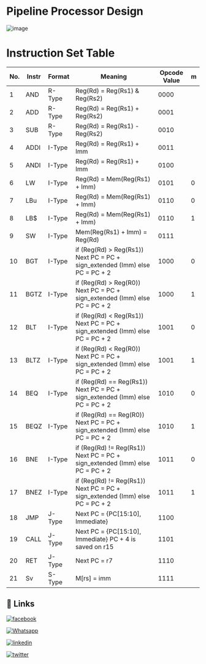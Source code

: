 # Pipeline Processor Design

![image](https://github.com/qossayrida/PipelineProcessorDesign/assets/59481839/3f99e71d-71a2-4856-82b2-0f58781f1cda)


# Instruction Set Table

| No. | Instr | Format | Meaning | Opcode Value | m |
|-----|-------|--------|---------|--------------|---|
| 1   | AND   | R-Type | Reg(Rd) = Reg(Rs1) & Reg(Rs2) | 0000 |   |
| 2   | ADD   | R-Type | Reg(Rd) = Reg(Rs1) + Reg(Rs2) | 0001 |   |
| 3   | SUB   | R-Type | Reg(Rd) = Reg(Rs1) - Reg(Rs2) | 0010 |   |
| 4   | ADDI  | I-Type | Reg(Rd) = Reg(Rs1) + Imm | 0011 |   |
| 5   | ANDI  | I-Type | Reg(Rd) = Reg(Rs1) + Imm | 0100 |   |
| 6   | LW    | I-Type | Reg(Rd) = Mem(Reg(Rs1) + Imm) | 0101 | 0 |
| 7   | LBu   | I-Type | Reg(Rd) = Mem(Reg(Rs1) + Imm) | 0110 | 0 |
| 8   | LB$   | I-Type | Reg(Rd) = Mem(Reg(Rs1) + Imm) | 0110 | 1 |
| 9   | SW    | I-Type | Mem(Reg(Rs1) + Imm) = Reg(Rd) | 0111 |   |
| 10  | BGT   | I-Type | if (Reg(Rd) > Reg(Rs1)) Next PC = PC + sign_extended (Imm) else PC = PC + 2 | 1000 | 0 |
| 11  | BGTZ  | I-Type | if (Reg(Rd) > Reg(R0)) Next PC = PC + sign_extended (Imm) else PC = PC + 2 | 1000 | 1 |
| 12  | BLT   | I-Type | if (Reg(Rd) < Reg(Rs1)) Next PC = PC + sign_extended (Imm) else PC = PC + 2 | 1001 | 0 |
| 13  | BLTZ  | I-Type | if (Reg(Rd) < Reg(R0)) Next PC = PC + sign_extended (Imm) else PC = PC + 2 | 1001 | 1 |
| 14  | BEQ   | I-Type | if (Reg(Rd) == Reg(Rs1)) Next PC = PC + sign_extended (Imm) else PC = PC + 2 | 1010 | 0 |
| 15  | BEQZ  | I-Type | if (Reg(Rd) == Reg(R0)) Next PC = PC + sign_extended (Imm) else PC = PC + 2 | 1010 | 1 |
| 16  | BNE   | I-Type | if (Reg(Rd) != Reg(Rs1)) Next PC = PC + sign_extended (Imm) else PC = PC + 2 | 1011 | 0 |
| 17  | BNEZ  | I-Type | if (Reg(Rd) != Reg(Rs1)) Next PC = PC + sign_extended (Imm) else PC = PC + 2 | 1011 | 1 |
| 18  | JMP   | J-Type | Next PC = {PC[15:10], Immediate} | 1100 |   |
| 19  | CALL  | J-Type | Next PC = {PC[15:10], Immediate} PC + 4 is saved on r15 | 1101 |   |
| 20  | RET   | J-Type | Next PC = r7 | 1110 |   |
| 21  | Sv    | S-Type | M[rs] = imm | 1111 |   |


## 🔗 Links

[![facebook](https://img.shields.io/badge/facebook-0077B5?style=for-the-badge&logo=facebook&logoColor=white)](https://www.facebook.com/qossay.rida?mibextid=2JQ9oc)

[![Whatsapp](https://img.shields.io/badge/Whatsapp-25D366?style=for-the-badge&logo=Whatsapp&logoColor=white)](https://wa.me/+972598592423)

[![linkedin](https://img.shields.io/badge/linkedin-0077B5?style=for-the-badge&logo=linkedin&logoColor=white)](https://www.linkedin.com/in/qossay-rida-3aa3b81a1?utm_source=share&utm_campaign=share_via&utm_content=profile&utm_medium=android_app )

[![twitter](https://img.shields.io/badge/twitter-1DA1F2?style=for-the-badge&logo=twitter&logoColor=white)](https://twitter.com/qossayrida)


